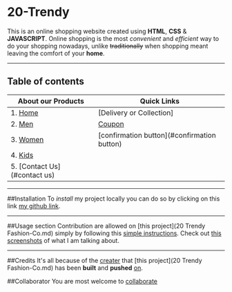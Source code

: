 # 20-Trendy

This is an online shopping website created using **HTML**, **CSS** & **JAVASCRIPT**. Online shopping is the most *convenient* and *efficient* way to do your shopping nowadays, unlike ~~traditionally~~ when shopping meant leaving the comfort of your __home__.
___
## Table of contents
About our Products | Quick Links
------------ | -------------
1. [Home](#home) | [Delivery or Collection]
2. [Men](#men) | [Coupon](#coupon)
3. [Women](#women) | [confirmation button](#confirmation button)
4. [Kids](#kids) |
5. [Contact Us](#contact us) |

___
##Installation
To *install* my project locally you can do so by clicking on this link [my github link](@makgabo-droid).
___
##Usage section
Contribution are allowed on [this project](20 Trendy Fashion-Co.md) simply by following this [simple instructions](makgabo-driod@github.com). Check out [this screenshots](Screenshots) of what I am talking about.
___
##Credits
It's all because of the [creater](@makgabo-droid) that  [this project](20 Trendy Fashion-Co.md) has been **built** and **pushed** [on](github.com). 

##Collaborator
You are most welcome to [collaborate](students@hyperiondev.com)





